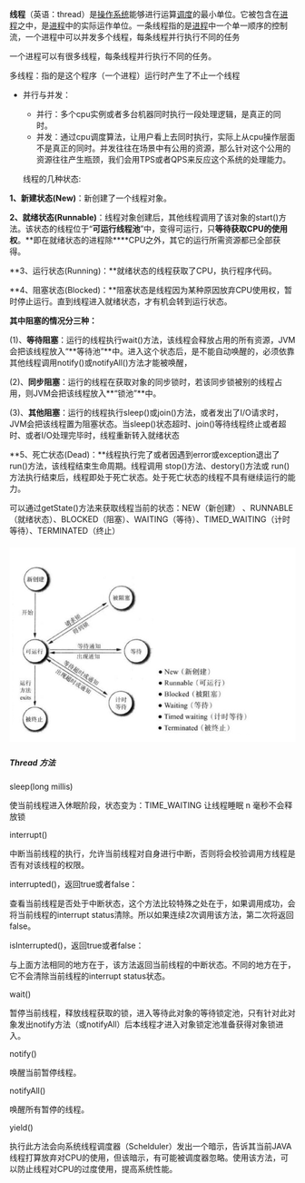 **线程**（英语：thread）是[操作系统](https://baike.baidu.com/item/操作系统)能够进行运算[调度](https://baike.baidu.com/item/调度)的最小单位。它被包含在[进程](https://baike.baidu.com/item/进程)之中，是[进程](https://baike.baidu.com/item/进程)中的实际运作单位。一条线程指的是[进程](https://baike.baidu.com/item/进程)中一个单一顺序的控制流，一个进程中可以并发多个线程，每条线程并行执行不同的任务

一个进程可以有很多线程，每条线程并行执行不同的任务。

多线程：指的是这个程序（一个进程）运行时产生了不止一个线程

* 并行与并发：

  * 并行：多个cpu实例或者多台机器同时执行一段处理逻辑，是真正的同时。
  * 并发：通过cpu调度算法，让用户看上去同时执行，实际上从cpu操作层面不是真正的同时。并发往往在场景中有公用的资源，那么针对这个公用的资源往往产生瓶颈，我们会用TPS或者QPS来反应这个系统的处理能力。

  线程的几种状态:

**1、新建状态\(New\)**：新创建了一个线程对象。

**2、就绪状态\(Runnable\)**：线程对象创建后，其他线程调用了该对象的start\(\)方法。该状态的线程位于“**可运行线程池**”中，变得可运行，只**等待获取CPU的使用权**。**即在就绪状态的进程除\*\***CPU之外，其它的运行所需资源都已全部获得。

**3、运行状态\(Running\)：**就绪状态的线程获取了CPU，执行程序代码。

**4、阻塞状态\(Blocked\)：**阻塞状态是线程因为某种原因放弃CPU使用权，暂时停止运行。直到线程进入就绪状态，才有机会转到运行状态。

**其中阻塞的情况分三种：**

\(1\)、**等待阻塞**：运行的线程执行wait\(\)方法，该线程会释放占用的所有资源，JVM会把该线程放入“**等待池”**中。进入这个状态后，是不能自动唤醒的，必须依靠其他线程调用notify\(\)或notifyAll\(\)方法才能被唤醒，

\(2\)、**同步阻塞**：运行的线程在获取对象的同步锁时，若该同步锁被别的线程占用，则JVM会把该线程放入**“锁池”**中。

\(3\)、**其他阻塞**：运行的线程执行sleep\(\)或join\(\)方法，或者发出了I/O请求时，JVM会把该线程置为阻塞状态。当sleep\(\)状态超时、join\(\)等待线程终止或者超时、或者I/O处理完毕时，线程重新转入就绪状态

**5、死亡状态\(Dead\)：**线程执行完了或者因遇到error或exception退出了run\(\)方法，该线程结束生命周期。线程调用 stop\(\)方法、destory\(\)方法或 run\(\)方法执行结束后，线程即处于死亡状态。处于死亡状态的线程不具有继续运行的能力。

可以通过getState\(\)方法来获取线程当前的状态：NEW（新创建） 、RUNNABLE（就绪状态）、BLOCKED（阻塞）、WAITING（等待）、TIMED\_WAITING（计时等待）、TERMINATED（终止）

##### ![](/assets/thread1.png)

##### 

##### Thread 方法

sleep\(long millis\)

使当前线程进入休眠阶段，状态变为：TIME\_WAITING 让线程睡眠 n 毫秒不会释放锁

interrupt\(\)

中断当前线程的执行，允许当前线程对自身进行中断，否则将会校验调用方线程是否有对该线程的权限。

interrupted\(\)，返回true或者false：

查看当前线程是否处于中断状态，这个方法比较特殊之处在于，如果调用成功，会将当前线程的interrupt status清除。所以如果连续2次调用该方法，第二次将返回false。

isInterrupted\(\)，返回true或者false：

与上面方法相同的地方在于，该方法返回当前线程的中断状态。不同的地方在于，它不会清除当前线程的interrupt status状态。

wait\(\)

暂停当前线程，释放线程获取的锁，进入等待此对象的等待锁定池，只有针对此对象发出notify方法（或notifyAll）后本线程才进入对象锁定池准备获得对象锁进入。

notify\(\)

唤醒当前暂停线程。

notifyAll\(\)

唤醒所有暂停的线程。

yield\(\)

执行此方法会向系统线程调度器（Schelduler）发出一个暗示，告诉其当前JAVA线程打算放弃对CPU的使用，但该暗示，有可能被调度器忽略。使用该方法，可以防止线程对CPU的过度使用，提高系统性能。

